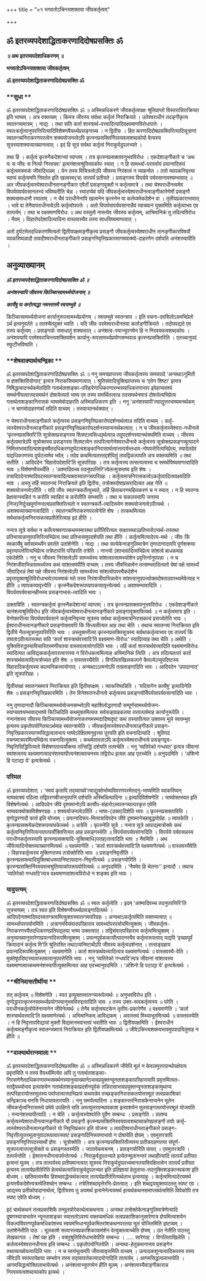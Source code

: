 +++
title = "०१ भगवतोऽचिन्त्यशक्तया जीवकर्तृत्वम्"

+++


## ॐ इतरव्यपदेशाद्धिताकरणादिदोषप्रसक्तिः ॐ

**॥ अथ इतरव्यपदेशाधिकरणम् ॥**

**भगवतोऽचिन्त्यशक्तया जीवकर्तृत्वम्**

**ॐ इतरव्यपदेशाद्धिताकरणादिदोषप्रसक्तिः ॐ**

### **सुधा **

ॐ इतरव्यपदेशाद्धिताकरणादिदोषप्रसक्तिः ॐ ॥ अस्मिन्नधिकरणे जीवकर्तृत्वपक्षः श्रुतिप्राप्तो विस्तरान्निराक्रियत इति भाष्यम् । अत्र वक्तव्यम् । किमत्र जीवस्य सर्वथा कर्तृत्वं निराक्रियते । उतेश्वराधीनं तदङ्गीकृत्य स्वातन्त्र्यमात्रम् । नाद्यः । तथा सति कर्ता शास्त्रार्थ-वत्त्वादित्यादिवक्ष्यमाणविरोधापत्तेः । स्वतःकर्तृत्वानुपपत्तिरित्यादिविशेषणवैयर्थ्यप्रसङ्गाच्च । न द्वितीयः । हित करणादिदोषप्रसक्तिरित्यादिसूत्राणां स्वातन्त्र्यनिराकरणपरत्वेन शक्ययोजनत्वेऽपि कृत्स्नप्रसक्तिर्निरवयवत्वशब्दकोपो वेत्यस्य सूत्रस्याशक्यव्याख्यानत्वात् । इदं हि सूत्रं सर्वथा कर्तृत्वं निराकुर्वदुपलभ्यते ।

तथा हि । कर्तृत्वं कृत्स्नैकदेशाभ्यां व्याप्तम् । तत्र कृत्स्नप्रसक्तावनुभवविरोधः । एकदेशाङ्गीकारे च ‘अथ यः स जीवः स नित्यो निरवयवः’ इत्यनंशत्वश्रुतिव्याकोपः स्यात् । न हि सामर्थ्या-परपर्यायं प्रयत्नादिरूपं कर्तृत्वमस्माकं जीवाद्भिन्नम् । येन तस्य विचित्रत्वेऽपि जीवस्य निरंशत्वं न व्याहन्येत । ततो व्यापकनिवृत्त्या व्याप्यं कर्तृत्वमपि निवर्तत इति खल्वस्य(त्र) तात्पर्यं प्रतीयते । प्रसङ्गस्य विपर्यये पर्यवसानावश्यम्भावात् ॥ अत जीवकर्तृत्वस्येश्वराधीनतानङ्गीकार एवैर्तो प्रसङ्गावुक्तौ न कर्तृत्वमात्रे । तथा चेश्वराधीनत्वमेव विपर्ययपर्यवसानलभ्यं भविष्यतीति चेन्न । स्यादप्येवं यदि जीवकर्तृत्वस्येश्वराधीनत्वाङ्गीकारेणेमौ प्रसङ्गौ शक्यसमाधानौ स्याताम् । न चैवं पराधीनेनापि खल्वनेन कृत्स्नेन वा कर्तव्यमेकदेशेन वा । तृतीयप्रकाराभावात् । भावे वा तेनैवापराधीनत्वेऽपि कर्तृत्वोपपत्तेः । अतो विपर्ययापर्यवसानान्नैवं व्याख्यानं युक्तमिति कर्तृत्वाभव एव तात्पर्यम् । तथा च वक्ष्यमाणविरोधः ॥ अथ वस्तुतो नास्त्येव जीवस्य कर्तृत्वम्, आभिमानिकं तु तदित्यविरोधः । मैवम् । विहारोपदेशादित्यादिना वास्तवस्यैव तस्य साधयिष्यमाणत्वात् ।

अतो दुर्घटमेतदधिकरणमित्यतो द्वितीयपक्षमङ्गीकृत्य प्रसङ्गौ जीवकर्तृत्वस्येश्वराधीन तानङ्गीकारविषयौ व्याकरिष्यन्नादौ तावदीश्वराधीनताङ्गीकारे प्रसङ्गनिवृत्तिप्रकारमागमवाक्यो-दाहरणेन दर्शयति अनंशस्यापीति ।

## **अनुव्याख्यानम्**

***ॐ इतरव्यपदेशाद्धिताकरणादिदोषप्रसक्तिः ॐ ॥***

***अनंशस्यापि जीवस्य किञ्चित्सामर्थ्ययोजनाम् ॥***

***कार्येषु यः करोत्यद्धा नमस्तस्मै स्वयम्भुवे ॥***

किञ्चित्सामर्थ्ययोजनां कार्यानुरूपसामर्थ्यप्रयोगम् । स्वयम्भुवे स्वतन्त्राय । इति वचना-दवसितोऽयमभिप्रेतो ऽर्थ इत्यनुवर्तते ॥ ततश्चैतदुक्तं भवति । यदि जीवः परमेश्वराधीनतया कर्ताङ्गीक्रियते । तदोपपद्यते एव तस्य कर्तृत्वम् । प्रसङ्गयोः समाधातुं शक्यत्वात् । अनंशत्व-स्याभ्युपगमेन हि न निरवयवत्वशब्दकोपः । अनंशस्यापि परमेश्वराचिन्त्यशक्तिवशेन कार्यानु-रूपसामर्थ्यप्रयोगसम्भवान्न कृत्स्नप्रसक्तिरिति । एतच्चानुपदं स्फुटीभविष्यति ।

### **शेषवाक्यार्थचन्द्रिका **

ॐ इतरव्यपदेशाद्धिताकरणादिदोषप्रसक्तिः ॐ ॥ ननु समयप्राप्तस्य जीवकर्तृत्वस्य समयपादे ‘अन्यथाऽनुमितौ च ज्ञशक्तिवियोगात्’ इत्यत्र निराकरिष्यमाणत्वात् । श्रुतिसंवादियुक्तिप्राप्तस्य च ‘एतेन शिष्टा’ इत्यत्र निषिद्धत्वादनर्थकमेतदिति गतार्थताशङ्का-परिहारेणाधिकरणारम्भस्याधिकरणान्तर इवेहाप्यवश्यं समर्थनीयत्वात्तदसमर्थनं दोषायेत्यतो भाष्य एव तस्य समर्थितत्वान्न तदसमर्थनमात्रं दोषायेत्यभिप्रेत्य गतार्थताशङ्कानिरासकं भाष्यमेवोदाहरति अस्मिन्नधिकरण इति । ननु ‘अनंशस्यापी’त्याद्युत्तरभाष्यमनर्थकम् । न चागमोदाहरणार्थं तदिति वाच्यम् । तस्याप्यानर्थक्यात् ।

न चेश्वराधीनत्वाङ्गीकारे कर्तृत्वस्य प्रसङ्गनिवृत्तिप्रकारोपदर्शनार्थत्वान्न तदिति वाच्यम् । कर्तृ-त्वस्येश्वराधीनत्वाङ्गीकारे प्रसङ्गनिवृत्तिप्रकारोपदर्शनस्याप्यनर्थकत्वात् । न च जीवकर्तृत्वस्येश्वरा-नधीनत्वे ‘कृत्स्नप्रसक्तिरि’ति सूत्रोक्तप्रसङ्गस्य श्लिष्टत्वसिध्द्यर्थत्वान्न तदुपदर्शनस्यानर्थक्यमिति वाच्यम् । जीवस्य कर्तृत्वमात्रेऽपि सूत्रोक्तस्य प्रसङ्गस्य श्लिष्टत्वेन तत्परित्यागेनेश्वराधीनत्वे कर्तृत्वस्य सूत्रोक्तप्रसङ्गव्युत्पादने निमित्ताभावादित्याशङ्क्यैतदधिकरणदुर्घटत्वशङ्कानिरासार्थत्वात्तत्पर्यन्तधाव-नोपपत्तेरित्यभिप्रेत्य, स्यादेतदेवं यद्यधिकरणस्य दुर्घटत्वमेव भवेत् । तदेव कथमित्यतस्तद्दर्शयितुं तावद्विकल्पयति अत्र वक्तव्यमिति ॥ तथा सतीति । आदिपदेन ‘विहारोपदेशादि’ति सूत्रपरिग्रहः । तत्र कर्तृत्वस्य तत्सत्यत्वस्य च समर्थयिष्यमाणत्वादिति भावः ॥ विशेषणवैयर्थ्येति । ‘अश्मादिवच्च तदनुपपत्तिरि’त्येतत्सूत्रभाष्य इति शेषः । तत्रादिपदेनाश्मादिवदस्वतन्त्रत्वादित्यक्तास्वातन्त्र्यपरिग्रहः । कर्तृत्वमात्रनिरासकत्वेऽकर्तृत्वादित्यवक्ष्यदिति भावः । अस्तु तर्हि स्वातन्त्र्यं निराक्रियते इति द्वितीयः, तत्रोक्तदोषाप्रसरादित्यत आह नेति ॥ शक्ययोजनत्वेऽपीति । यदि जीवः स्वतन्त्रकर्तेत्युच्यते, तर्हि हिताकरणमहितकरणं च न स्यात् । न हि स्वतन्त्रः प्रेक्षावान्स्वहितं न करोति स्वाहितं च करोतीति सम्भवति । तथा च सकलस्यापि जनस्य (निज)निर्दुःखपूर्णानन्दत्वप्रसक्तिरित्यतो न स्वतन्त्रकर्ते-त्यादिरूपेण शक्ययोजनत्वेऽपीत्यर्थः । अशक्यव्याख्यानत्वादिति । स्वातन्त्र्यनिराकरणपरत्वेनेति शेषः । तत्कथमित्यतः सर्वथाकर्तृत्वनिरासकत्वप्रतीतेरित्याह इदं हीति ।

नन्वत्र सूत्रे सर्वथा न कर्तेत्यश्रवणात्कथमस्मात्तथा प्रतीतिरित्यतः साक्षात्तथाऽप्रतिभासेऽप्यर्थ-तस्तथा प्रतिभासान्नानुपपत्तिरित्यभिप्रेत्य तथा प्रतिभासमुपदर्शयति तथा हीति । कर्तृत्वमित्यादेरय-मर्थः । जीवः किं स्वकार्येषु सर्वसामर्थ्येन प्रवर्तते उतांशेनेति । नाद्यः । तथा सत्येकेनाङ्गुलिमात्रेण तृणादानादावपि पूर्णशक्त्या प्रवृत्त्यापत्तेरित्यभिप्रेत्य तत्रेष्टापत्तिं परिहरति तत्रेति । नान्त्यो ऽंशाभावादित्यभिप्रेत्य सांशत्वे बाधकमाह एकदेशेति । ननु च जीवस्य निरंशत्वेऽपि सामर्थ्यस्य सांशत्वात्सामर्थ्याशेन प्रवृत्तिर्नानुपपन्ना । न च निरंशजीवाभिन्नसामर्थ्यस्य कथं सांशत्वमपीति वाच्यम् । तस्य जीवभिन्नत्वेन तत्सम्भवादित्यतो येषां पक्षे सामर्थ्यं जीवाद्भिन्नं तेषां पक्षे जीवस्य निरंशत्वेऽपि सामर्थ्यस्य सांशत्वोपपत्त्यैकदेशेन प्रवृत्तावुक्तश्रुतिविरोधाभावेऽप्यस्माकं मते तस्य निरंशजीवाभिन्नत्वेन सांशत्वानुपपत्त्योक्तदोषतादवस्थ्यमेवेत्याह न हीति ॥ व्यापकव्यावृत्त्येति । कृत्स्नैकदेशरूपव्यापकव्यावृत्त्येत्यर्थः ॥ अवश्यम्भावादिति । विपर्ययपर्यवसानहीनस्य प्रसङ्गाभास-त्वादिति भावः ।

उक्ताविति । स्वतन्त्रकर्तृत्वं कृत्स्नैकदेशाभ्यां व्याप्तम् । तत्र कृत्स्नप्रसक्तावनुभवविरोधः । एकदेशाङ्गीकारे चानंशत्वश्रुतिविरोध इति जीवकर्तृत्वस्येश्वराधीनत्वानङ्गीकारे प्रसङ्गावुक्तावित्यर्थः ॥ न कर्तृत्वमात्र इति । येनोक्तरीत्या विपर्ययपर्यवसाने कर्तृत्वनिवृत्त्या सूत्रस्य सर्वथा कर्तृत्वमात्रनिरासकत्वं प्रसज्येतेति भावः । ईश्वराधीनत्वानङ्गीकारे प्रसङ्गोक्तावपि किं सिध्यतीत्यत आह तथा चेति । तथाच स्वातन्त्र्यं निराक्रियत इति द्वितीये नैतत्सूत्रानुपपत्तिरिति भावः । अस्तूक्तरीत्या कृत्स्नप्रसक्तिसूत्रस्य सर्वथाकर्तृत्वाभाव एव तात्पर्यं किं तावताऽपीत्यतस्तथा सति ‘कर्ता शास्त्रार्थवत्त्वादि’ति वक्ष्यमाण-विरोधः’ स्यादित्याह तथा चेति ॥ अथेति । युक्तिविरुद्धस्याविचारितरमणीयतया वास्तवत्वायोगादिति भावः । तर्हि कर्ता शास्त्रार्थवत्त्वादिति वक्ष्यमाणविरोधः स्यादित्यत आविद्यककर्तृत्वपरत्वात्तस्य न विरोधकत्वमित्याह अभिमानिकं त्विति । अत्र तदित्यतःपरं कर्ता शास्त्रार्थवत्वादित्यत्रोच्यत इति शेषः ॥ वास्तवस्यैवेति । विगलिताखिलकल्पने कैवल्येऽप्युपदिष्टस्य विहारादिकर्तृत्वस्य काल्पनिकत्वायोगात् । अन्यथाऽऽत्मनोऽपि तत्प्रसङ्गादिति भावः । आदिपदेन ‘उपादानात्’ इति सूत्रपरिग्रहः ।

द्वितीयपक्षं स्वातन्त्र्यमात्रं निराक्रियत इति द्वितीयपक्षम् । व्याकरिष्यन्निति । ‘यदियागेन कार्येषु’ इत्यादिनेति शेषः ॥ प्रसङ्गनिवृत्तिप्रकारमिति । तेन विनेश्वरानधीनत्वे कर्तृत्वस्य प्रसङ्गयोर्विपर्ययापर्यवसानादिति भावः ।

ननु तृणादानादौ किञ्चित्सामर्थ्ययोजनसम्भवेऽपि महाशिलोद्धरणादौ सम्पूर्णसामर्थ्ययोजन-स्याप्यवश्यम्भावाद्भाष्ये किञ्चिदिति कथमुक्तमित्यतः सर्वसङ्ग्राहकतया तत्तात्पर्यमाह कार्यानुरूपेति । नन्वनंशस्य जीवस्य किञ्चित्सामर्थ्ययोजनाकरणमस्मदादिष्वदृष्टं कथं तस्यापीत्यत उक्तस्य मूले स्वयम्भुव इत्यस्य प्रकृतोपयोगितयाऽर्थमाह स्वतन्त्रायेति । जीवकर्तृत्वस्येश्वराधीनत्वाङ्गीकारे प्रसङ्ग-निवृत्तिप्रकारस्यागमसिद्धत्वलाभाय भाष्येऽपेक्षितमनुवृत्त्या पूरयति इति वचनादित्यादि । श्रुतिपदं वचनमात्रपरमित्यभिप्रेत्य वचनादित्युक्तम् । कथमेतावताऽपि कर्तृत्वस्येश्वराधीनत्वे प्रसङ्गद्वय-निवृत्तिसिद्धिरित्यतो विशेषणतात्पर्योक्त्या तत्सिद्धिं दर्शयति ततश्चेति । ननु ‘व्यतिरेको गन्धवत्’ इत्यत्र जीवानां स्वांशत्वस्य वक्ष्यमाणत्वादनंशस्यापीत्यनंशत्ववचनस्य तद्विरोध इत्यत आह एतच्चेति ॥ अनुपदमिति । ‘अंशिनो हि पटाद्या ये’ इत्यत्रेत्यर्थः ।

### **परिमल** 

ॐ इतरव्यपदेशात् । ‘स्वयं कृतापि तद्य्वाख्ये’त्याद्युक्तेर्भाष्यविवरणपरमेतदनु-भाष्यमिति व्याकरिष्यन् भाष्यवाक्यं पठित्वा तद्विवरणबीजानुपपत्तिं दर्शयति अस्मिन्नित्यादिना ॥ इत्यादिविशेषणेति । भाष्योक्तस्वत इति विशेषणेत्यर्थः । आदिपदेन जीवे दृश्यमानोऽपि कार्योप-संहारोऽस्वातन्त्र्यात्परकृत एवेति भाष्यवाक्योक्तविशेषणग्रहः ॥ शक्ययोजनत्वेऽपीति । भाष्य-(उक्त)दिशेति भावः ॥ कृत्स्नप्रसक्ताविति । तृणोद्धरणादौ कार्य इति योज्यम् । प्रयत्नादिरूप-मित्यत्रादिपदेन जीवे दृश्यमानेच्छाबुद्ध्योर्ग्रहः ॥ व्यापकेति । कृत्स्नप्रसक्त्येकदेशरूपव्यापकेत्यर्थः ॥ अत्रेति । कृत्स्नेति सूत्रे । नन्वत्र सूत्रे आपाद्यमात्रोक्तेः कथं कर्तृत्वनिवृत्तिरित्यन्ततात्पर्योक्तिरित्यत आह प्रसङ्गस्येति ॥ विपर्ययापर्यवसानादिति । विपर्यये पर्यवसन्नस्य पराधीनकर्तृत्वस्यापि कृत्स्नप्रसक्त्यादि-युक्तिबाधि(पराह)तत्वादिति भावः ॥ नैवमिति । अथ जीवेत्यादिनोक्तव्याख्यानमित्यर्थः ॥ वक्ष्यमाणेति । ‘कर्ता शास्त्रार्थवत्त्वादि’ति वक्ष्यमाणेत्यर्थः ॥ वास्तवस्यैवेति । विहारकर्तृत्वस्य मुक्तिगतस्य तत्रोक्तेरिति भावः ॥ प्रसङ्गनिवृत्तीति । कृत्स्नप्रसक्त्यादियुक्तिबाधरूपानिष्टापादान-निवृत्तीत्यर्थः ॥ प्रसङ्गयोरिति । कृत्स्नप्रसक्तिर्निरवयवत्वश्रुतिव्याकोपरूपयोरित्यर्थः ॥ अनुपदमिति । ‘नैवमेव हि चेतनाः’’ इत्यादौ । तथाच ‘व्यतिरेको गन्धवदि’त्यत्र वक्ष्यमाणसांशत्वविरोधो न शङ्क्य इति भावः ।

### **यादुपत्यम्** 

ॐ इतरव्यपदेशाद्धिताकरणादिदोषप्रसक्तिः ॐ ॥ स्वतः कर्तृत्वेति । इदम् ‘अश्मादिवच्च तदनुपपत्तिरि’ति सूत्रभाष्यम् । तत्र स्वत इति विशेषणवैयर्थ्यप्रसङ्गादित्यर्थः । आदिपदेनाश्मादिवदस्वतन्त्रत्वमित्युक्तास्वातन्त्र्यपरिग्रहः । अन्यथाऽकर्तृत्वमिति वक्तव्यत्वात् ॥ सामर्थ्यापरपर्यायमिति । अत्रागमविसंवादपरिहाराय सामर्थ्यापरपर्यायमित्युक्तम् । जीवकर्तृत्व-निराकरणस्यैतदधिकरणप्रतिपद्यतया भाष्य उक्तत्वात् । तद्विसंवादपरिहाराय कर्तृत्वमित्युक्तम् । अनुव्याख्यानुसारेणाप्रयत्नादिरूपमित्युक्तम् । प्रयत्नपूर्वककार्योत्पादनस्यैव कर्तृत्वरूपत्वाद् यद्यपि ‘इच्छापूर्वं क्रियादानं कर्तृत्व मि’ति श्रुतिरस्ति तथाऽप्यनिष्टार्थेऽपि जीवस्य कर्तृत्वदर्शनात् । तत्सङ्ग्रहाय प्रयत्नादिरूपमित्युक्तम् । वक्ष्यमाणेति । कर्ता शास्त्रार्थवत्त्वादित्यत्र वक्ष्यमाणेत्यर्थः ॥ वास्तवस्यै-वेति । मुक्तेषूपदिष्टस्यावास्तवत्वानुपपत्तेरिति भावः । ननु ‘व्यतिरेको गन्धवदि’त्यत्र जीवानां सांशत्वस्य वक्ष्यमाणत्वात्कथमनंशस्यापीत्युक्तमित्यत आह एतच्चानुपदमिति । ‘अंशिनो हि पटाद्या ये’ इत्यत्रेत्यर्थः ।

### **श्रीनिवासतीर्थीया **

तत् कर्तृत्वम् ॥ विशेषणेति । स्वत इत्युक्तस्वातन्त्र्यरूपेत्यर्थः ॥ अनुभवविरोध इति । तृणोद्धारात्कृत्स्नसामर्थ्यप्रयोगस्यानुभवविरुद्दत्वादिति भावः ॥ तस्य उक्त-रूपकर्तृत्वस्य ॥ परेति । पराधीनकर्तृत्वोपेतेनाप्यनेन जीवेनेत्यर्थः ॥ तेनैव कर्तृत्वघटकेन तृतीय-प्रकारेणैव ॥ वक्ष्यमाणेति । ‘कर्ता शास्त्रार्थवत्त्वादि’ति वक्ष्यमाणेत्यर्थः । अभिमानिकम् आविद्यकम् । अवास्तवं मिथ्याभूतमित्यर्थः ॥ वास्तवस्येति । न हि निवृत्तावविद्यायां मुक्तौ विद्यमानमवास्तवं भवतीति भावः ॥ द्वितीयपक्षमिति । ईश्वराधीनं कर्तृत्वमङ्गीकृत्य स्वातन्त्र्यमात्रं निराक्रियत इति द्वितीयपक्षमित्यर्थः ॥ जीवेऽचिन्त्यशक्त्यभावमुपपादयितुमाह न हीति ॥

### **वाक्यार्थरत्नमाला **

ॐ इतरव्यपदेशाद्धिताकरणादिदोषप्रसक्तिः ॐ ॥ अस्मिन्नधिकरणे जीवेति मूलं न केवलमुत्तरग्रन्थोपक्षेपाय प्रवृत्तमिति न तस्य वैयर्थ्यमित्येव अपि तु गतार्थताशङ्का-निरसनेनैतदधिकरणारम्भसमर्थनस्यानुव्याख्यानेऽभावप्रयुक्तन्यूनताशङ्कापरिहारायापि प्रवृत्तमित्यत-स्तद्वैयर्थ्याभाव इत्याशयेन गतार्थताशङ्काप्रदर्शनपूर्वकं तन्निरासाभावप्रयुक्तन्यूनताशङ्कामुथाप्य तत्परिहारायोत्तरमूलस्य पर्याप्तत्वात्तदभिप्रायं कथयन्नेव तच्छङ्कानिरासकतयोत्तरमूलं तत्वप्रकाशिकां चन्द्रिकाञ्च मनसि निधायावतारयति । ननु समयेत्यादिना ॥ शङ्कान्तरनिरासकेनाप्यनेन मूलेन जीवकर्त्तृत्वनिरासरूपे प्रमेये उपक्षिप्ते सति अस्त्युत्तरग्रन्थावकाश इत्याशयेन मूलसङ्गततयोत्तरमूलं योजयति । नन्वनंशस्यापीत्यादि । न चेति । कर्त्तृत्वस्येश्वरेति पूर्वेण सम्बन्धः । प्रसङ्गेति । ततश्च कर्त्तृत्वस्येश्वराधीनत्वानङ्गीकारे यौ प्रसङ्गौ कृत्स्नप्रसक्तिनिरवयवत्वशब्दव्याकोपप्रसङ्गौ तयोः कर्त्तृ-त्वस्येश्वराधीनत्वानङ्गीकारे यो निवृत्तिप्रकार इति योजना ॥ तावदीश्वराधीनताङ्गीकारे प्रसङ्ग-निवृत्तीत्युत्तरमूलानुवादरूपत्वात्स्पष्टं प्रसङ्गादिनिरूपणाभावो न दोषायेति ज्ञेयम् । एवमुत्तरत्रापि प्रसङ्गनिवृत्तिपदस्यार्थो ज्ञेयः । सूत्रोक्तेति । अत्र कृत्स्नप्रसक्तिरितीत्यस्य प्रतीकग्रहणतया संपूर्ण-सूत्रपरत्वात्तत्सूत्रोक्तो यः प्रसङ्गस्तस्येति । जातावेकवचनम् । प्रसङ्गयोरिति यावत् । एवमुत्तरत्रापि । तत्पर्यन्तेति । ईश्वरानधीनत्वपर्यन्तेत्यर्थः । निराकुर्वदुपलभ्यते इत्येतन्मूलानन्तरं तथाहीत्यादि तात्पर्यं प्रतीयत इत्यन्तं मूलम् । तत्र तात्पर्यस्य प्रतीयमानत्वात् सूत्रस्य निराकुर्वदुपलभ्यमानतयाविवक्षितत्वेन तात्पर्यं प्रतीयत इत्यस्य तात्पर्यप्रतीतेरिति हेत्वर्थकत्वान्निराकुर्वदुपलभ्यत इति प्रतिज्ञायां हेतुलाभा-त्तदनुक्तिशङ्कानवकाश इति बोध्यम् । खलिवत्यस्यैव हिशब्दवद्धेत्वर्थकत्वात् तात्पर्यप्रतीतेरित्यर्थलाभ इत्यप्याहुः । कर्तृत्वमित्यादेरयमर्थ इत्यस्यैकदेशेत्यत्रत्येतिशब्देन सम्बन्धः । तत्रेतिशब्दावृत्तेरभि-प्रेतत्वात् । इति शब्दद्वययुक्तपाठस्तु स्पष्ट एव । आद्यस्य प्रतीकोपादानार्थत्वं, द्वितीयस्य तु अयमर्थ इत्यनेनेत्ययमर्थ इत्यर्थकथनसमाप्त्यर्थत्वमिति विवेकोपि तत्र स्पष्ट एवेति बोध्यम् ।

इदं चार्थकथनं तत्वप्रकाशिकै तन्मूलयोरेकार्थत्वकथनाय । अन्यथा तत्रोक्तेकेनाङ्गुलिमात्रेणेत्यादि दूषणस्यात्राभावेन न्यूनताशङ्का स्यात्ततोऽवश्यं वक्तव्यमधिकं तत्वप्रकाशिकानुसारेणात्र ज्ञेयमित्याशयेन विकल्पविवरणपूर्वकमधिकांशस्य स्वयमभिधानपूर्वकमितरांशकथनपरतया मूलं योजितमिति द्रष्टव्यम् । उतांशेनेतीति पाठः । मूलकाशे सत्वात्तत्वप्रकाशिकायामंशेन वेत्युक्तत्वाच्चेति ज्ञेयम् । उत नेतीति पाठस्तु लेखकागतः । तेषां पक्ष इति । वक्तुश्रुतिविरोधाभावेपीति सम्बन्धः । ..... सारेणाह । विगलिताखिलेति । कर्तत्वस्येश्वरानधीनत्व इति सम्बन्धः । प्रकृतोपयोगितयेति । अन्यथा-हेतुकथनाभाव प्रसङ्गेन तथाव्याख्येयत्वादिति भावः । न च स्वयंभूत्वमपि जीवव्यावृत्तमिति वाच्यम् । उत्पादकशून्यत्वादिरूपस्य तस्य जीवेऽपि स्वरूपापेक्षया सम्भवेन तस्य तद्य्वावर्तकत्वादयोगादिति तात्पर्यम् । आगमसिद्धत्वलाभायेति । आगमसिद्धत्वोक्तिलाभायेत्यर्थः । अनंशत्वाभ्युपगमेन हीति मूलम् । अनंशत्वस्यैवाङ्गीकारान्न निरवयवत्वशब्दव्याकोप इत्यर्थः ।





